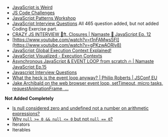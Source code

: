 * [JavaScript is Weird](https://www.youtube.com/watch?v=pZUTdw6zcck)
* [JS Code Challenges](https://jscodechallenges.vercel.app/)
* [JavaScript Patterns Workshop](https://javascriptpatterns.vercel.app/patterns)
* [JavaScript Interview Questions](https://github.com/sudheerj/javascript-interview-questions) All 465 question added,
  but not added Coding Exercise part.
* [CRAZY JS INTERVIEW 🤯ft. Closures | Namaste 🙏 JavaScript Ep. 12](https://www.youtube.com/watch?v=t1nFAMws5FI)
* [https://www.youtube.com/watch?v=t1nFAMws5FI](https://www.youtube.com/watch?v=gPKzwAORly8)
* [JavaScript Global Execution Context Explained!](https://www.youtube.com/watch?v=gPKzwAORly8)
* [JavaScript Visualized - Execution Contexts](https://www.youtube.com/watch?v=zdGfo6I1yrA)
* [Asynchronous JavaScript & EVENT LOOP from scratch 🔥 | Namaste JavaScript Ep.15](https://www.youtube.com/watch?v=8zKuNo4ay8E)
* [Javascript Interview Questions](https://www.youtube.com/watch?v=njs0Den1b5Y)
* [What the heck is the event loop anyway? | Philip Roberts | JSConf EU](https://www.youtube.com/watch?v=8aGhZQkoFbQ)
* [Jake Archibald on the web browser event loop, setTimeout, micro tasks, requestAnimationFrame, ...](https://www.youtube.com/watch?v=cCOL7MC4Pl0)


**Not Added Completely**
* [Is null considered zero and undefined not a number on arithmetic expressions?](https://stackoverflow.com/questions/21001320/is-null-considered-zero-and-undefined-not-a-number-on-arithmetic-expressions)
* [Why `null >= 0 && null <= 0` but not `null == 0`?](https://stackoverflow.com/questions/2910495/why-null-0-null-0-but-not-null-0)
* Iterators
* Iterables